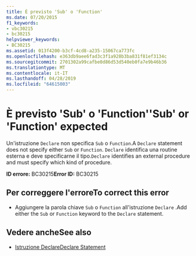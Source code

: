 ```yaml
---
title: È previsto 'Sub' o 'Function'
ms.date: 07/20/2015
f1_keywords:
- vbc30215
- bc30215
helpviewer_keywords:
- BC30215
ms.assetid: 013f4200-b3cf-4cd8-a235-15067ca773fc
ms.openlocfilehash: e363db9aee6fad3c3f1a928b3ba831f81ef3134c
ms.sourcegitcommit: 2701302a99cafbe0d86d53d540eb0fa7e9b46b36
ms.translationtype: MT
ms.contentlocale: it-IT
ms.lasthandoff: 04/28/2019
ms.locfileid: "64615003"
---
```

# <a name="sub-or-function-expected"></a><span data-ttu-id="9d90a-102">È previsto 'Sub' o 'Function'</span><span class="sxs-lookup"><span data-stu-id="9d90a-102">'Sub' or 'Function' expected</span></span>
<span data-ttu-id="9d90a-103">Un'istruzione `Declare` non specifica `Sub` o `Function`.</span><span class="sxs-lookup"><span data-stu-id="9d90a-103">A `Declare` statement does not specify either `Sub` or `Function`.</span></span> <span data-ttu-id="9d90a-104">`Declare` identifica una routine esterna e deve specificarne il tipo.</span><span class="sxs-lookup"><span data-stu-id="9d90a-104">`Declare` identifies an external procedure and must specify which kind of procedure.</span></span>  
  
 <span data-ttu-id="9d90a-105">**ID errore:** BC30215</span><span class="sxs-lookup"><span data-stu-id="9d90a-105">**Error ID:** BC30215</span></span>  
  
## <a name="to-correct-this-error"></a><span data-ttu-id="9d90a-106">Per correggere l'errore</span><span class="sxs-lookup"><span data-stu-id="9d90a-106">To correct this error</span></span>  
  
- <span data-ttu-id="9d90a-107">Aggiungere la parola chiave `Sub` o `Function` all'istruzione `Declare` .</span><span class="sxs-lookup"><span data-stu-id="9d90a-107">Add either the `Sub` or `Function` keyword to the `Declare` statement.</span></span>  
  
## <a name="see-also"></a><span data-ttu-id="9d90a-108">Vedere anche</span><span class="sxs-lookup"><span data-stu-id="9d90a-108">See also</span></span>

- [<span data-ttu-id="9d90a-109">Istruzione Declare</span><span class="sxs-lookup"><span data-stu-id="9d90a-109">Declare Statement</span></span>](../../visual-basic/language-reference/statements/declare-statement.md)
